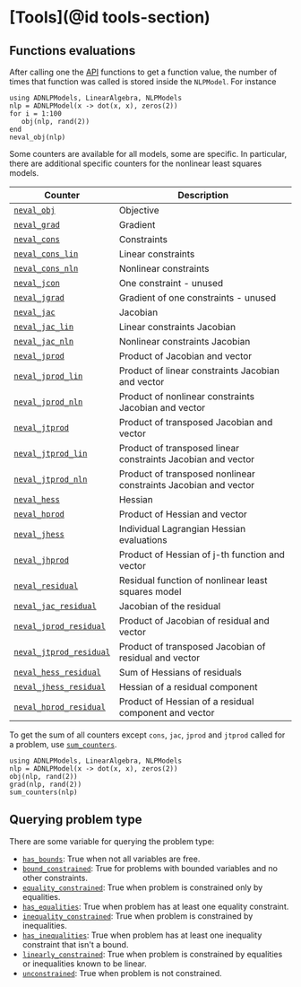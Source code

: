 # [Tools](@id tools-section)

## Functions evaluations

After calling one the [API](@ref) functions to get a function value, the
number of times that function was called is stored inside the
`NLPModel`. For instance

```@example
using ADNLPModels, LinearAlgebra, NLPModels
nlp = ADNLPModel(x -> dot(x, x), zeros(2))
for i = 1:100
   obj(nlp, rand(2))
end
neval_obj(nlp)
```

Some counters are available for all models, some are specific. In
particular, there are additional specific counters for the nonlinear
least squares models.

| Counter | Description |
|---|---|
| [`neval_obj`](@ref)             | Objective |
| [`neval_grad`](@ref)            | Gradient |
| [`neval_cons`](@ref)            | Constraints |
| [`neval_cons_lin`](@ref)        | Linear constraints |
| [`neval_cons_nln`](@ref)        | Nonlinear constraints |
| [`neval_jcon`](@ref)            | One constraint - unused |
| [`neval_jgrad`](@ref)           | Gradient of one constraints - unused |
| [`neval_jac`](@ref)             | Jacobian |
| [`neval_jac_lin`](@ref)         | Linear constraints Jacobian |
| [`neval_jac_nln`](@ref)         | Nonlinear constraints Jacobian |
| [`neval_jprod`](@ref)           | Product of Jacobian and vector |
| [`neval_jprod_lin`](@ref)       | Product of linear constraints Jacobian and vector |
| [`neval_jprod_nln`](@ref)       | Product of nonlinear constraints Jacobian and vector |
| [`neval_jtprod`](@ref)          | Product of transposed Jacobian and vector |
| [`neval_jtprod_lin`](@ref)      | Product of transposed linear constraints Jacobian and vector |
| [`neval_jtprod_nln`](@ref)      | Product of transposed nonlinear constraints Jacobian and vector |
| [`neval_hess`](@ref)            | Hessian |
| [`neval_hprod`](@ref)           | Product of Hessian and vector |
| [`neval_jhess`](@ref)           | Individual Lagrangian Hessian evaluations |
| [`neval_jhprod`](@ref)          | Product of Hessian of j-th function and vector |
| [`neval_residual`](@ref)        | Residual function of nonlinear least squares model |
| [`neval_jac_residual`](@ref)    | Jacobian of the residual |
| [`neval_jprod_residual`](@ref)  | Product of Jacobian of residual and vector |
| [`neval_jtprod_residual`](@ref) | Product of transposed Jacobian of residual and vector |
| [`neval_hess_residual`](@ref)   | Sum of Hessians of residuals |
| [`neval_jhess_residual`](@ref)  | Hessian of a residual component |
| [`neval_hprod_residual`](@ref)  | Product of Hessian of a residual component and vector |

To get the sum of all counters except `cons`, `jac`, `jprod` and `jtprod` called for a problem, use
[`sum_counters`](@ref).

```@example
using ADNLPModels, LinearAlgebra, NLPModels
nlp = ADNLPModel(x -> dot(x, x), zeros(2))
obj(nlp, rand(2))
grad(nlp, rand(2))
sum_counters(nlp)
```

## Querying problem type

There are some variable for querying the problem type:

- [`has_bounds`](@ref): True when not all variables are free.
- [`bound_constrained`](@ref): True for problems with bounded variables
  and no other constraints.
- [`equality_constrained`](@ref): True when problem is constrained only
  by equalities.
- [`has_equalities`](@ref): True when problem has at least one equality constraint.
- [`inequality_constrained`](@ref): True when problem is constrained
  by inequalities.
- [`has_inequalities`](@ref): True when problem has at least one inequality constraint that isn't a bound.
- [`linearly_constrained`](@ref): True when problem is constrained by
  equalities or inequalities known to be linear.
- [`unconstrained`](@ref): True when problem is not constrained.
